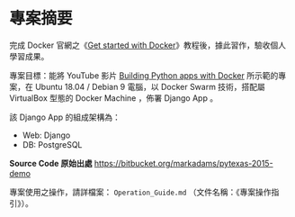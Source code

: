 # 專案摘要

完成 Docker 官網之《[Get started with Docker](https://docs.docker.com/get-started/)》教程後，據此習作，驗收個人學習成果。

專案目標：能將 YouTube 影片 [Building Python apps with Docker](https://www.youtube.com/watch?v=VhabrYF1nms&) 所示範的專案，在 Ubuntu 18.04 / Debian 9 電腦，以 Docker Swarm 技術，搭配屬 VirtualBox 型態的 Docker Machine ，佈署 Django App 。

該 Django App 的組成架構為：
 - Web: Django
 - DB: PostgreSQL

**Source Code 原始出處**
https://bitbucket.org/markadams/pytexas-2015-demo

專案使用之操作，請詳檔案： `Operation_Guide.md` （文件名稱：《專案操作指引》）。